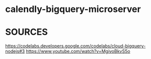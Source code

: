 # calendly-bigquery-microserver

# SOURCES
https://codelabs.developers.google.com/codelabs/cloud-bigquery-nodejs#3
https://www.youtube.com/watch?v=MgivoBkvS5o
